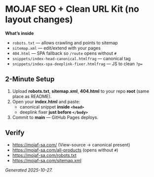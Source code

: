 # MOJAF SEO + Clean URL Kit (no layout changes)

**What’s inside**
- `robots.txt` — allows crawling and points to sitemap
- `sitemap.xml` — edit/extend with your pages
- `404.html` — SPA fallback so `/route` opens without `#`
- `snippets/index-head-canonical.htmlfrag` — canonical tag
- `snippets/index-spa-deeplink-fixer.htmlfrag` — JS to clean `?p=`

## 2-Minute Setup
1. Upload **robots.txt**, **sitemap.xml**, **404.html** to your repo **root** (same place as README).
2. Open your **index.html** and paste:
   - canonical snippet **inside `<head>`**
   - deeplink fixer **just before `</body>`**
3. Commit to **main** — GitHub Pages deploys.

## Verify
- https://mojaf-sa.com/ (View-source → canonical present)
- https://mojaf-sa.com/all-products (opens without `#`)
- https://mojaf-sa.com/robots.txt
- https://mojaf-sa.com/sitemap.xml

*Generated 2025-10-27.*
